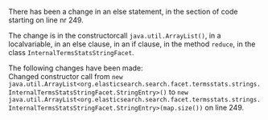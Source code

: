 There has been a change in an else statement, in the section of code starting on line nr 249.
  
The change is in the constructorcall ```java.util.ArrayList()```, in a localvariable, in an else clause, in an if clause, in the method ```reduce```, in the class ```InternalTermsStatsStringFacet```.
  
The following changes have been made:  
Changed constructor call from ```new java.util.ArrayList<org.elasticsearch.search.facet.termsstats.strings.InternalTermsStatsStringFacet.StringEntry>()``` to ```new java.util.ArrayList<org.elasticsearch.search.facet.termsstats.strings.InternalTermsStatsStringFacet.StringEntry>(map.size())``` on line 249.  
